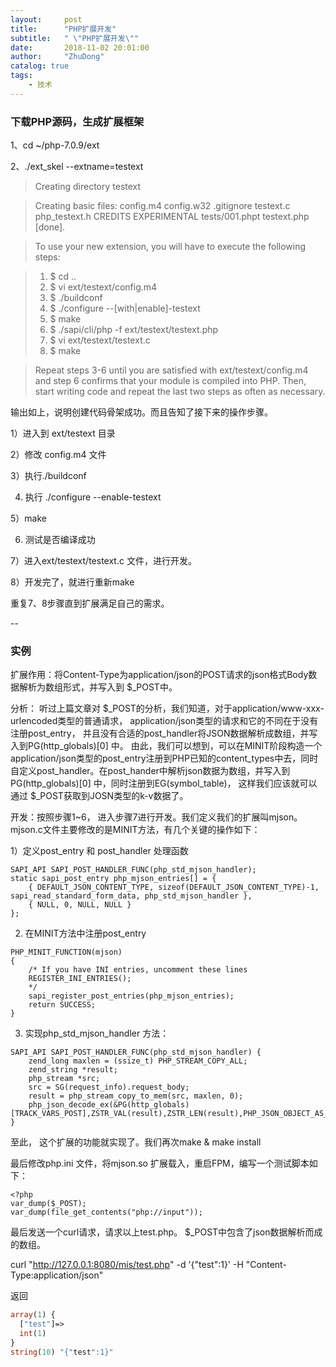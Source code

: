 ```yaml
---
layout:     post
title:      "PHP扩展开发"
subtitle:   " \"PHP扩展开发\""
date:       2018-11-02 20:01:00
author:     "ZhuDong"
catalog: true
tags:
    - 技术
---
```


### 下载PHP源码，生成扩展框架

1、cd ~/php-7.0.9/ext

2、./ext_skel --extname=testext

>Creating directory testext

>Creating basic files: config.m4 config.w32 .gitignore testext.c php_testext.h CREDITS EXPERIMENTAL tests/001.phpt testext.php [done].

>To use your new extension, you will have to execute the following steps:

>	1.  $ cd ..
>	2.  $ vi ext/testext/config.m4
>	3.  $ ./buildconf
>	4.  $ ./configure --[with|enable]-testext
>	5.  $ make
>	6.  $ ./sapi/cli/php -f ext/testext/testext.php
>	7.  $ vi ext/testext/testext.c
>	8.  $ make

>Repeat steps 3-6 until you are satisfied with ext/testext/config.m4 and
step 6 confirms that your module is compiled into PHP. Then, start writing
code and repeat the last two steps as often as necessary.

输出如上，说明创建代码骨架成功。而且告知了接下来的操作步骤。

1）进入到 ext/testext 目录

2）修改 config.m4 文件

3）执行./buildconf

4)  执行 ./configure --enable-testext

5）make 

6)  测试是否编译成功

7）进入ext/testext/testext.c 文件，进行开发。

8）开发完了，就进行重新make

重复7、8步骤直到扩展满足自己的需求。

--

### 实例

扩展作用：将Content-Type为application/json的POST请求的json格式Body数据解析为数组形式，并写入到 \$\_POST中。

分析：
听过上篇文章对 \$\_POST的分析，我们知道，对于application/www-xxx-urlencoded类型的普通请求， application/json类型的请求和它的不同在于没有注册post\_entry， 并且没有合适的post_handler将JSON数据解析成数组，并写入到PG(http\_globals)[0] 中。 由此，我们可以想到，可以在MINIT阶段构造一个application/json类型的post\_entry注册到PHP已知的content\_types中去，同时自定义post\_handler。在post\_hander中解析json数据为数组，并写入到PG(http\_globals)[0] 中，同时注册到EG(symbol\_table)， 这样我们应该就可以通过 \$\_POST获取到JOSN类型的k-v数据了。


开发：按照步骤1~6， 进入步骤7进行开发。我们定义我们的扩展叫mjson。 mjson.c文件主要修改的是MINIT方法，有几个关键的操作如下：

1）定义post\_entry 和 post\_handler 处理函数

```
SAPI_API SAPI_POST_HANDLER_FUNC(php_std_mjson_handler);
static sapi_post_entry php_mjson_entries[] = {
	{ DEFAULT_JSON_CONTENT_TYPE, sizeof(DEFAULT_JSON_CONTENT_TYPE)-1, sapi_read_standard_form_data,	php_std_mjson_handler },
	{ NULL, 0, NULL, NULL }
};
```

2) 在MINIT方法中注册post\_entry

```
PHP_MINIT_FUNCTION(mjson)
{
	/* If you have INI entries, uncomment these lines
	REGISTER_INI_ENTRIES();
	*/
	sapi_register_post_entries(php_mjson_entries);
	return SUCCESS;
}
```

3) 实现php\_std\_mjson\_handler 方法：

```
SAPI_API SAPI_POST_HANDLER_FUNC(php_std_mjson_handler) {
	zend_long maxlen = (ssize_t) PHP_STREAM_COPY_ALL;
	zend_string *result;
	php_stream *src;
	src = SG(request_info).request_body;
	result = php_stream_copy_to_mem(src, maxlen, 0);
	php_json_decode_ex(&PG(http_globals)[TRACK_VARS_POST],ZSTR_VAL(result),ZSTR_LEN(result),PHP_JSON_OBJECT_AS_ARRAY,512);
}
```

至此， 这个扩展的功能就实现了。我们再次make & make install

最后修改php.ini 文件，将mjson.so 扩展载入，重启FPM，编写一个测试脚本如下：

```
<?php
var_dump($_POST);
var_dump(file_get_contents("php://input"));
```
最后发送一个curl请求，请求以上test.php。 \$\_POST中包含了json数据解析而成的数组。

curl "http://127.0.0.1:8080/mis/test.php" -d '{"test":1}' -H "Content-Type:application/json"

返回
```PHP
array(1) {
  ["test"]=>
  int(1)
}
string(10) "{"test":1}"
```